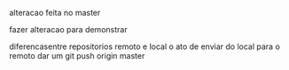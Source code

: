 alteracao feita no master 

fazer alteracao para demonstrar

diferencasentre repositorios remoto e local 
o ato de enviar do local para o remoto 
dar um git push origin master 